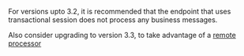 For versions upto 3.2, it is recommended that the endpoint that uses transactional session does not process any business messages.

Also consider upgrading to version 3.3, to take advantage of a [remote processor](version=transactionalsession_3.3#remote-processor.)
